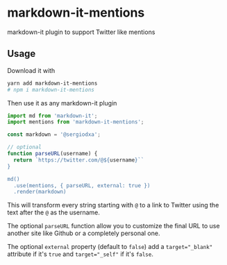 # markdown-it-mentions
markdown-it plugin to support Twitter like mentions

## Usage
Download it with

```bash
yarn add markdown-it-mentions
# npm i markdown-it-mentions
```

Then use it as any markdown-it plugin

```js
import md from 'markdown-it';
import mentions from 'markdown-it-mentions';

const markdown = '@sergiodxa';

// optional
function parseURL(username) {
  return `https://twitter.com/@${username}``
}

md()
  .use(mentions, { parseURL, external: true })
  .render(markdown)
```

This will transform every string starting with `@` to a link to Twitter using the text after the `@` as the username.

The optional `parseURL` function allow you to customize the final URL to use another site like Github or a completely personal one.

The optional `external` property (default to `false`) add a `target="_blank"` attribute if it's `true` and `target="_self"` if it's `false`.
